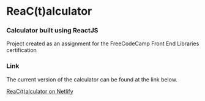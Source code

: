 # ReaC(t)alculator
### Calculator built using ReactJS

Project created as an assignment for the FreeCodeCamp Front End Libraries certification

### Link
The current version of the calculator can be found at the link below. 

[ReaC(t)alculator on Netlify](https://fc-reactalculator.netlify.app/)
